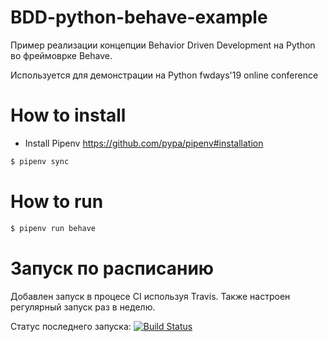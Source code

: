 # BDD-python-behave-example
Пример реализации концепции Behavior Driven Development на Python во фреймоврке Behave. 

Используется для демонстрации на Python fwdays'19 online conference

# How to install
* Install Pipenv https://github.com/pypa/pipenv#installation

```bash
$ pipenv sync
``` 

# How to run
```bash
$ pipenv run behave 
```

# Запуск по расписанию
Добавлен запуск в процесе CI используя Travis. Также настроен регулярный запуск раз в неделю.

Статус последнего запуска: [![Build Status](https://travis-ci.com/bestchanges/BDD-python-behave-example.svg?branch=master)](https://travis-ci.com/bestchanges/BDD-python-behave-example)
